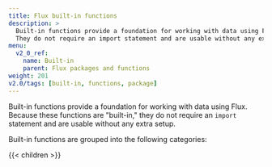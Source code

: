 ```yaml
---
title: Flux built-in functions
description: >
  Built-in functions provide a foundation for working with data using Flux.
  They do not require an import statement and are usable without any extra setup.
menu:
  v2_0_ref:
    name: Built-in
    parent: Flux packages and functions
weight: 201
v2.0/tags: [built-in, functions, package]
---
```


Built-in functions provide a foundation for working with data using Flux.
Because these functions are "built-in," they do not require an `import` statement and are usable without any extra setup.

Built-in functions are grouped into the following categories:

{{< children >}}
